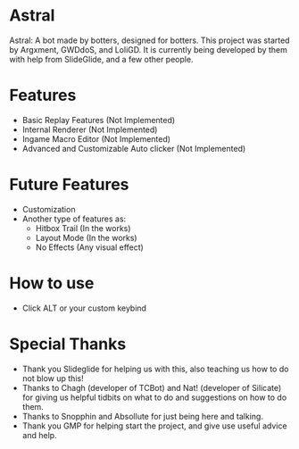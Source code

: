 # Astral

 Astral: A bot made by botters, designed for botters. This project was started by Argxment, GWDdoS, and LoliGD. It is currently being developed by them with help from SlideGlide, and a few other people.

# Features

 * Basic Replay Features (Not Implemented)
 * Internal Renderer (Not Implemented)
 * Ingame Macro Editor (Not Implemented)
 * Advanced and Customizable Auto clicker (Not Implemented)

# Future Features

 * Customization
 * Another type of features as:
    - Hitbox Trail (In the works)
    - Layout Mode (In the works)
    - No Effects (Any visual effect)

# How to use

* Click ALT or your custom keybind

# Special Thanks

* Thank you Slideglide for helping us with this, also teaching us how to do not blow up this!
* Thanks to Chagh (developer of TCBot) and Nat! (developer of Silicate) for giving us helpful tidbits on what to do and suggestions on how to do them.
* Thanks to Snopphin and Absollute for just being here and talking.
* Thank you GMP for helping start the project, and give use useful advice and help.
